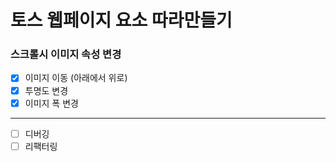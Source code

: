 # 토스 웹페이지 요소 따라만들기

### 스크롤시 이미지 속성 변경
- [x] 이미지 이동 (아래에서 위로)
- [x] 투명도 변경
- [x] 이미지 폭 변경
---
- [ ] 디버깅
- [ ] 리팩터링
